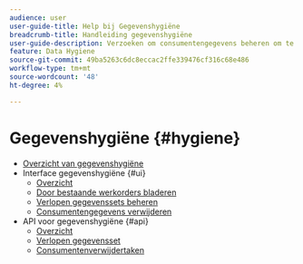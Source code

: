 ```yaml
---
audience: user
user-guide-title: Help bij Gegevenshygiëne
breadcrumb-title: Handleiding gegevenshygiëne
user-guide-description: Verzoeken om consumentengegevens beheren om te voldoen aan wettelijke privacyregels zoals GDPR en CCPA.
feature: Data Hygiene
source-git-commit: 49ba5263c6dc8eccac2ffe339476cf316c68e486
workflow-type: tm+mt
source-wordcount: '48'
ht-degree: 4%

---
```



# Gegevenshygiëne {#hygiene}

* [Overzicht van gegevenshygiëne](./home.md)
* Interface gegevenshygiëne {#ui}
   * [Overzicht](./ui/overview.md)
   * [Door bestaande werkorders bladeren](./ui/browse.md)
   * [Verlopen gegevenssets beheren](./ui/dataset-expiration.md)
   * [Consumentengegevens verwijderen](./ui/delete-consumer.md)
* API voor gegevenshygiëne {#api}
   * [Overzicht](./api/overview.md)
   * [Verlopen gegevensset](./api/dataset-expiration.md)
   * [Consumentenverwijdertaken](./api/jobs.md)
